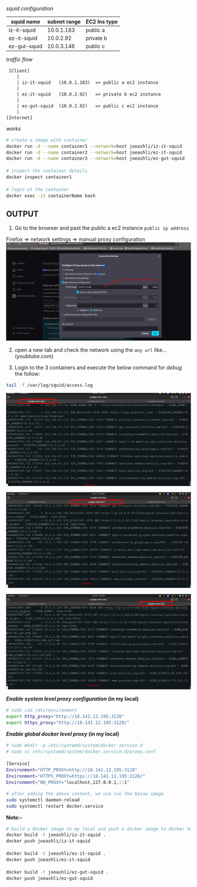 _squid configuration_

| squid name   | subnet range | EC2 Ins type   |
| ------------ | ------------ | --------- |
| iz-it-squid  | 10.0.1.183   | public a  |
| ez-it-squid  | 10.0.2.92    | private b |
| ez-gut-squid | 10.0.3.146   | public c  |

_traffic flow_

     [Client]
        |
        | iz-it-squid   (10.0.1.183)  => public a ec2 instance
        |
        | ez-it-squid   (10.0.2.92)   => private b ec2 instance
        |
        | ez-gut-squid  (10.0.2.92)   => public c ec2 instance
        |
    [Internet]

_works_

```bash
# create a image with container
docker run -d --name container1 --network=host joeashli/iz-it-squid
docker run -d --name container2 --network=host joeashli/ez-it-squid
docker run -d --name container3 --network=host joeashli/ez-gut-squid

# inspect the container details
docker inspect container1

# login ot the container 
docker exec -it containerName bash

```

OUTPUT
--------

1. Go to the browser and past the public a ec2 instance `public ip address` 

Firefox => network settings => manual proxy configuration
![Alt text](image.png)

2. open a new tab and check the network using the `any url` like...(youbtube.com)

3. Login to the 3 containers and execute the below command for _debug_ the follow:

```bash
tail -f /var/log/squid/access.log
```
![Alt text](image-1.png)

![Alt text](image-2.png)

![Alt text](image-3.png)


**_Enable system level proxy configuration_ (in my local)**

```sh
# sudo vim /etc/environment
export http_proxy="http://18.141.12.195:3128"
export https_proxy="http://18.141.12.195:3128/" 
```

**_Enable global docker level proxy_ (in my local)** 
```sh
# sudo mkdir -p /etc/systemd/system/docker.service.d
# sudo vi /etc/systemd/system/docker.service.d/proxy.conf

[Service]
Environment="HTTP_PROXY=http://18.141.12.195:3128"
Environment="HTTPS_PROXY=https://18.141.12.195:3128/"
Environment="NO_PROXY="localhost,127.0.0.1,::1"
```
```sh
# after adding the above content, we use run the below image
sudo systemctl daemon-reload
sudo systemctl restart docker.service

```

**Note:-**
```sh
# build a docker image in my local and push a docker image to docker hub
docker build -t joeashli/iz-it-squid .
docker push joeashli/iz-it-squid

docker build -t joeashli/ez-it-squid .
docker push joeashli/ez-it-squid

docker build -t joeashli/ez-gut-squid .
docker push joeashli/ez-gut-squid
```

